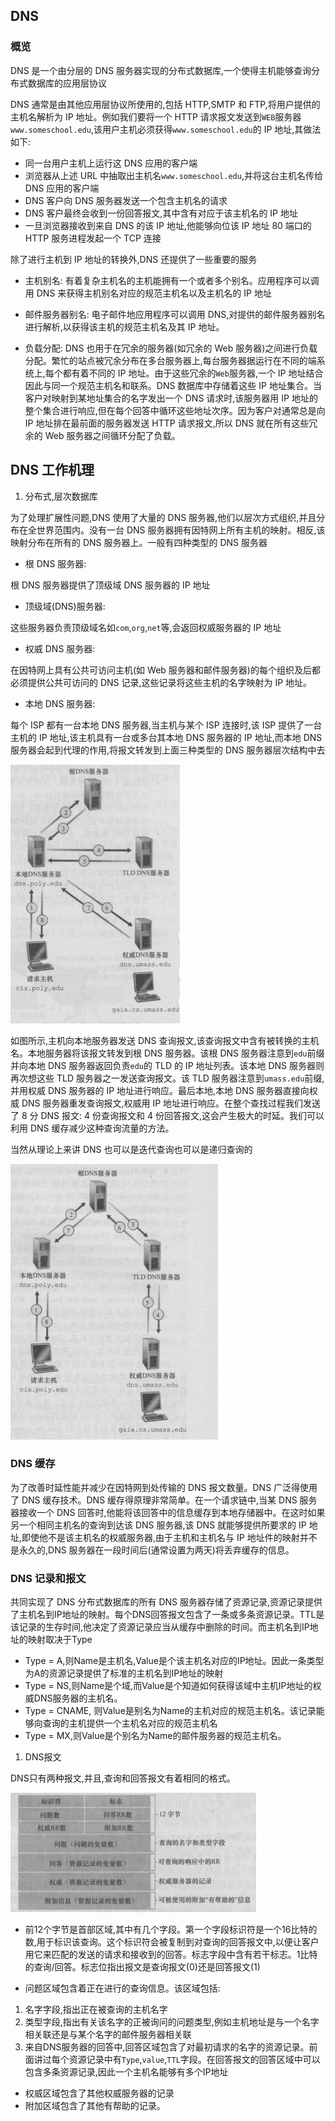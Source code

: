 ## DNS

### 概览

DNS 是一个由分层的 DNS 服务器实现的分布式数据库,一个使得主机能够查询分布式数据库的应用层协议

DNS 通常是由其他应用层协议所使用的,包括 HTTP,SMTP 和 FTP,将用户提供的主机名解析为 IP 地址。例如我们要将一个 HTTP 请求报文发送到`WEB`服务器`www.someschool.edu`,该用户主机必须获得`www.someschool.edu`的 IP 地址,其做法如下:

- 同一台用户主机上运行这 DNS 应用的客户端
- 浏览器从上述 URL 中抽取出主机名`www.someschool.edu`,并将这台主机名传给 DNS 应用的客户端
- DNS 客户向 DNS 服务器发送一个包含主机名的请求
- DNS 客户最终会收到一份回答报文,其中含有对应于该主机名的 IP 地址
- 一旦浏览器接收到来自 DNS 的该 IP 地址,他能够向位该 IP 地址 80 端口的 HTTP 服务进程发起一个 TCP 连接

除了进行主机到 IP 地址的转换外,DNS 还提供了一些重要的服务

- 主机别名: 有着复杂主机名的主机能拥有一个或者多个别名。应用程序可以调用 DNS 来获得主机别名对应的规范主机名以及主机名的 IP 地址

- 邮件服务器别名: 电子邮件地应用程序可以调用 DNS,对提供的邮件服务器别名进行解析,以获得该主机的规范主机名及其 IP 地址。

- 负载分配: DNS 也用于在冗余的服务器(如冗余的 Web 服务器)之间进行负载分配。繁忙的站点被冗余分布在多台服务器上,每台服务器据运行在不同的端系统上,每个都有着不同的 IP 地址。由于这些冗余的`Web`服务器,一个 IP 地址结合因此与同一个规范主机名和联系。DNS 数据库中存储着这些 IP 地址集合。当客户对映射到某地址集合的名字发出一个 DNS 请求时,该服务器用 IP 地址的整个集合进行响应,但在每个回答中循环这些地址次序。因为客户对通常总是向 IP 地址排在最前面的服务器发送 HTTP 请求报文,所以 DNS 就在所有这些冗余的 Web 服务器之间循环分配了负载。

## DNS 工作机理

1.  分布式,层次数据库

为了处理扩展性问题,DNS 使用了大量的 DNS 服务器,他们以层次方式组织,并且分布在全世界范围内。没有一台 DNS 服务器拥有因特网上所有主机的映射。相反,该映射分布在所有的 DNS 服务器上。一般有四种类型的 DNS 服务器

- 根 DNS 服务器:

根 DNS 服务器提供了顶级域 DNS 服务器的 IP 地址

- 顶级域(DNS)服务器:

这些服务器负责顶级域名如`com`,`org`,`net`等,会返回权威服务器的 IP 地址

- 权威 DNS 服务器:

在因特网上具有公共可访问主机(如 Web 服务器和邮件服务器)的每个组织及后都必须提供公共可访问的 DNS 记录,这些记录将这些主机的名字映射为 IP 地址。

- 本地 DNS 服务器:

每个 ISP 都有一台本地 DNS 服务器,当主机与某个 ISP 连接时,该 ISP 提供了一台主机的 IP 地址,该主机具有一台或多台其本地 DNS 服务器的 IP 地址,而本地 DNS 服务器会起到代理的作用,将报文转发到上面三种类型的 DNS 服务器层次结构中去

![](./img/1.png)

如图所示,主机向本地服务器发送 DNS 查询报文,该查询报文中含有被转换的主机名。本地服务器将该报文转发到根 DNS 服务器。该根 DNS 服务器注意到`edu`前缀并向本地 DNS 服务器返回负责`edu`的 TLD 的 IP 地址列表。该本地 DNS 服务器则再次想这些 TLD 服务器之一发送查询报文。该 TLD 服务器注意到`umass.edu`前缀,并用权威 DNS 服务器的 IP 地址进行响应。最后本地,本地 DNS 服务器直接向权威 DNS 服务器重发查询报文,权威用 IP 地址进行响应。在整个查找过程我们发送了 8 分 DNS 报文: 4 份查询报文和 4 份回答报文,这会产生极大的时延。我们可以利用 DNS 缓存减少这种查询流量的方法。

当然从理论上来讲 DNS 也可以是迭代查询也可以是递归查询的

![](./img/2.png)

### DNS 缓存

为了改善时延性能并减少在因特网到处传输的 DNS 报文数量。DNS 广泛得使用了 DNS 缓存技术。DNS 缓存得原理非常简单。在一个请求链中,当某 DNS 服务器接收一个 DNS 回答时,他能将该回答中的信息缓存到本地存储器中。在这时如果另一个相同主机名的查询到达该 DNS 服务器,该 DNS 就能够提供所要求的 IP 地址,即使他不是该主机名的权威服务器,由于主机和主机名与 IP 地址件的映射并不是永久的,DNS 服务器在一段时间后(通常设置为两天)将丢弃缓存的信息。

### DNS 记录和报文

共同实现了 DNS 分布式数据库的所有 DNS 服务器存储了资源记录,资源记录提供了主机名到IP地址的映射。每个DNS回答报文包含了一条或多条资源记录。TTL是该记录的生存时间,他决定了资源记录应当从缓存中删除的时间。而主机名到IP地址的映射取决于Type
+ Type = A,则Name是主机名,Value是个该主机名对应的IP地址。因此一条类型为A的资源记录提供了标准的主机名到IP地址的映射
+ Type = NS,则Name是个域,而Value是个知道如何获得该域中主机IP地址的权威DNS服务器的主机名。
+ Type = CNAME, 则Value是别名为Name的主机对应的规范主机名。该记录能够向查询的主机提供一个主机名对应的规范主机名
+ Type = MX,则Value是个别名为Name的邮件服务器的规范主机名。

1. DNS报文

DNS只有两种报文,并且,查询和回答报文有着相同的格式。

![](./img/3.png)

+ 前12个字节是首部区域,其中有几个字段。第一个字段标识符是一个16比特的数,用于标识该查询。这个标识符会被复制到对查询的回答报文中,以便让客户用它来匹配的发送的请求和接收到的回答。标志字段中含有若干标志。1比特的查询/回答。标志位指出报文是查询报文(0)还是回答报文(1)

+ 问题区域包含着正在进行的查询信息。该区域包括: 
1. 名字字段,指出正在被查询的主机名字
2. 类型字段,指出有关该名字的正被询问的问题类型,例如主机地址是与一个名字相关联还是与某个名字的邮件服务器相关联
3. 来自DNS服务器的回答中,回答区域包含了对最初请求的名字的资源记录。前面讲过每个资源记录中有`Type`,`value`,`TTL`字段。在回答报文的回答区域中可以包含多条资源记录,因此一个主机名能够有多个IP地址
+ 权威区域包含了其他权威服务器的记录
+ 附加区域包含了其他有帮助的记录。
